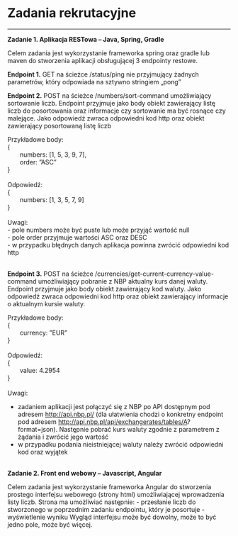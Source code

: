 <h1>Zadania rekrutacyjne</h1>
<hr>
<p><strong>Zadanie 1. Aplikacja RESTowa – Java, Spring, Gradle</strong></p>
<p>Celem zadania jest wykorzystanie frameworka spring oraz gradle lub maven do stworzenia aplikacji
obsługującej 3 endpointy restowe.
<p><strong>Endpoint 1.</strong> GET na ścieżce /status/ping nie przyjmujący żadnych parametrów, który odpowiada na
sztywno stringiem „pong”</p>
<p><strong>Endpoint 2.</strong> POST na ścieżce /numbers/sort-command umożliwiający sortowanie liczb. Endpoint
przyjmuje jako body obiekt zawierający listę liczb do posortowania oraz informacje czy sortowanie
ma być rosnące czy malejące. Jako odpowiedź zwraca odpowiedni kod http oraz obiekt zawierający
posortowaną listę liczb</p>
Przykładowe body:<br>
{<br>
&emsp;&emsp;numbers: [1, 5, 3, 9, 7],<br>
&emsp;&emsp;order: ”ASC”<br>
}<br><br>
Odpowiedź:<br>
{<br>
&emsp;&emsp;numbers: [1, 3, 5, 7, 9]<br>
}<br><br>
Uwagi:<br>
- pole numbers może być puste lub może przyjąć wartość null<br>
- pole order przyjmuje wartości ASC oraz DESC<br>
- w przypadku błędnych danych aplikacja powinna zwrócić odpowiedni kod http<br><br>
<p><strong>Endpoint 3.</strong> POST na ścieżce /currencies/get-current-currency-value-command umożliwiający
pobranie z NBP aktualny kurs danej waluty. Endpoint przyjmuje jako body obiekt zawierający kod
waluty. Jako odpowiedź zwraca odpowiedni kod http oraz obiekt zawierający informacje o
aktualnym kursie waluty.</p>
Przykładowe body:<br>
{<br>
&emsp;&emsp;currency: ”EUR”<br>
}<br><br>
Odpowiedź:<br>
{<br>
&emsp;&emsp;value: 4.2954<br>
}<br><br>
Uwagi:

- zadaniem aplikacji jest połączyć się z NBP po API dostępnym pod adresem http://api.nbp.pl/ (dla
  ułatwienia chodzi o konkretny endpoint pod adresem http://api.nbp.pl/api/exchangerates/tables/A?
  format=json). Następnie pobrać kurs waluty zgodnie z parametrem z żądania i zwrócić jego wartość
- w przypadku podania nieistniejącej waluty należy zwrócić odpowiedni kod oraz wyjątek
<br><br>
<p><strong>Zadanie 2. Front end webowy – Javascript, Angular</strong></p>
Celem zadania jest wykorzystanie frameworka Angular do stworzenia prostego interfejsu
webowego (strony html) umożliwiającej wprowadzenia listy liczb. Strona ma umożliwiać
następnie:
- przesłanie liczb do stworzonego w poprzednim zadaniu endpointu, który je posortuje
- wyświetlenie wyniku
  Wygląd interfejsu może być dowolny, może to być jedno pole, może być więcej.